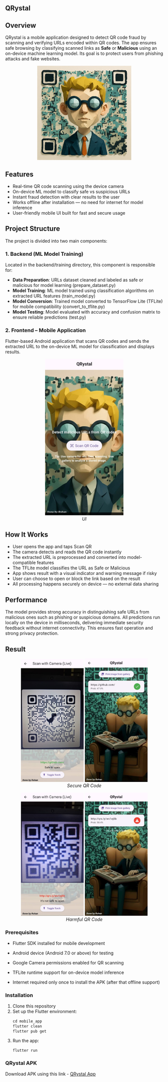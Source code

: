 ## **QRystal**

##  Overview

QRystal is a mobile application designed to detect QR code fraud by scanning and verifying URLs encoded within QR codes. The app ensures safe browsing by classifying scanned links as **Safe** or **Malicious** using an on-device machine learning model. Its goal is to protect users from phishing attacks and fake websites.

<p align="center">
  <img src="resources/logo.jpeg" alt="App Logo" width="300">
  <br>
  
</p>

## Features



*    Real-time QR code scanning using the device camera
*    On-device ML model to classify safe vs suspicious URLs
*    Instant fraud detection with clear results to the user
*    Works offline after installation — no need for internet for model inference
*    User-friendly mobile UI built for fast and secure usage


## Project Structure

The project is divided into two main components:

### 1. Backend (ML Model Training)

Located in the backend/training directory, this component is responsible for:

- **Data Preparation**: URLs dataset cleaned and labeled as safe or malicious for model learning (prepare_dataset.py)
- **Model Training**: ML model trained using classification algorithms on extracted URL features (train_model.py)
- **Model Conversion**: Trained model converted to TensorFlow Lite (TFLite) for mobile compatibility (convert_to_tflite.py)
- **Model Testing**: Model evaluated with accuracy and confusion matrix to ensure reliable predictions (test.py)


### 2. Frontend – Mobile Application

Flutter-based Android application that scans QR codes and sends the extracted URL to the on-device ML model for classification and displays results.
<p align="center">
  <img src="resources/UI.jpg" alt="Safe URL Result" width="250">
  <br>
  <em>UI</em>
</p>


## How It Works

*   User opens the app and taps Scan QR
*   The camera detects and reads the QR code instantly
*   The extracted URL is preprocessed and converted into model-compatible features
*   The TFLite model classifies the URL as Safe or Malicious
*   App shows result with a visual indicator and warning message if risky
*   User can choose to open or block the link based on the result
*   All processing happens securely on device — no external data sharing


## Performance

The model provides strong accuracy in distinguishing safe URLs from malicious ones such as phishing or suspicious domains. All predictions run locally on the device in milliseconds, delivering immediate security feedback without internet connectivity. This ensures fast operation and strong privacy protection.

## Result


<p align="center">
  <img src="resources/result/Github1.jpg" alt="Safe URL Result" width="200">
  <img src="resources/result/Github2.jpg" alt="Safe URL Result" width="200">
  <br>
  <em>Secure QR Code</em>
</p>

<p align="center">
  <img src="resources/result/Spam.jpg" alt="Malicious URL Result" width="200">
  <img src="resources/result/Spam1.jpg" alt="Malicious URL Result" width="200">
  <br>
  <em>Harmful QR Code</em>
</p>


### Prerequisites

- Flutter SDK installed for mobile development

- Android device (Android 7.0 or above) for testing

- Google Camera permissions enabled for QR scanning

- TFLite runtime support for on-device model inference

- Internet required only once to install the APK (after that offline support)

### Installation

1. Clone this repository
2. Set up the Flutter environment:
   ```
   cd mobile_app
   flutter clean
   flutter pub get
   ```
3. Run the app:
   ```
   flutter run
   ```
### QRystal APK

Download APK using this link - [QRystal App](https://drive.google.com/drive/folders/1VzBjJXZC79fROzi9bA5ZiMQMOZl1bGjV?usp=sharing)

